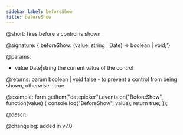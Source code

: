 ```yaml
---
sidebar_label: beforeShow
title: beforeShow
---          
```


@short: fires before a control is shown

@signature: {'beforeShow: (value: string | Date) => boolean | void;'} 

@params:
- value     Date|string     the current value of the control

@returns:
param   boolean | void     false - to prevent a control from being shown, otherwise - true

@example:
form.getItem("datepicker").events.on("BeforeShow", function(value) {
    console.log("BeforeShow", value);
    return true;
});

@descr:

@changelog: added in v7.0
